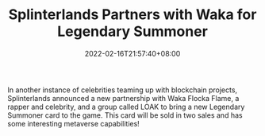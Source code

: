 ﻿---
title: "Splinterlands Partners with Waka for Legendary Summoner"
date: 2022-02-16T21:57:40+08:00
lastmod: 2022-02-16T16:45:40+08:00
draft: false
authors: ["Eva"]
description: "In another instance of celebrities teaming up with blockchain projects, Splinterlands announced a new partnership with Waka Flocka Flame, a rapper and celebrity, and a group called LOAK to bring a new Legendary Summoner card to the game. This card will be sold in two sales and has some interesting metaverse capabilities!"
featuredImage: "splinterlands-partners-with-waka-for-legendary-summoner.jpg"
tags: ["Virtual World","Play to Earn"]
categories: ["news"]
news: ["Virtual World"]
weight: 
lightgallery: true
pinned: false
recommend: false
recommend1: false
---

In another instance of celebrities teaming up with blockchain projects, Splinterlands announced a new partnership with Waka Flocka Flame, a rapper and celebrity, and a group called LOAK to bring a new Legendary Summoner card to the game. This card will be sold in two sales and has some interesting metaverse capabilities!

<!--more-->

